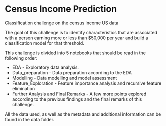 # Census Income Prediction

Classification challenge on the census income US data


The goal of this challenge is to identify characteristics that are associated with a person earning more or less than $50,000 per year and build a classification model for that threshold.

This challenge is divided into 5 notebooks that should be read in the following order:

* EDA - Exploratory data analysis.
* Data_preparation - Data preparation according to the EDA
* Modelling - Data modelling and model assessment
* Feature_Exploration - Feature importance analysis and recursive feature elimination
* Further Analysis and Final Remarks - A few more points explored according to the previous findings and the final remarks of this challenge.

All the data used, as well as the metadata and additional information can be found in the data folder.
